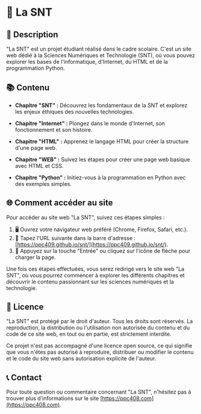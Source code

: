 # 📘 La SNT

## 📝 Description
"La SNT" est un projet étudiant réalisé dans le cadre scolaire. C'est un site web dédié à la Sciences Numériques et Technologie (SNT), où vous pouvez explorer les bases de l'informatique, d'Internet, du HTML et de la programmation Python.


## 📚 Contenu
- **Chapitre "SNT" :** Découvrez les fondamentaux de la SNT et explorez les enjeux éthiques des nouvelles technologies.

- **Chapitre "Internet" :** Plongez dans le monde d'Internet, son fonctionnement et son histoire.

- **Chapitre "HTML" :** Apprenez le langage HTML pour créer la structure d'une page web.

- **Chapitre "WEB" :** Suivez les étapes pour créer une page web basique avec HTML et CSS.

- **Chapitre "Python" :** Initiez-vous à la programmation en Python avec des exemples simples.

## 🌐 Comment accéder au site
Pour accéder au site web "La SNT", suivez ces étapes simples :

1. 🖥️ Ouvrez votre navigateur web préféré (Chrome, Firefox, Safari, etc.).
2. 🔗 Tapez l'URL suivante dans la barre d'adresse : [https://ppc409.github.io/snt/](https://ppc409.github.io/snt/).
3. 🚀 Appuyez sur la touche "Entrée" ou cliquez sur l'icône de flèche pour charger la page.

Une fois ces étapes effectuées, vous serez redirigé vers le site web "La SNT", où vous pourrez commencer à explorer les différents chapitres et découvrir le contenu passionnant sur les sciences numériques et la technologie.

## 📜 Licence
"La SNT" est protégé par le droit d'auteur. Tous les droits sont réservés. La reproduction, la distribution ou l'utilisation non autorisée du contenu et du code de ce site web, en tout ou en partie, est strictement interdite.

Ce projet n'est pas accompagné d'une licence open source, ce qui signifie que vous n'êtes pas autorisé à reproduire, distribuer ou modifier le contenu et le code du site web sans autorisation explicite de l'auteur.

## 📞 Contact
Pour toute question ou commentaire concernant "La SNT", n'hésitez pas à trouver plus d'informations sur le site [https://ppc408.com](https://ppc408.com).
